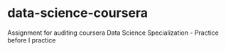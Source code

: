 # data-science-coursera
Assignment for auditing coursera Data Science Specialization - Practice before I practice
